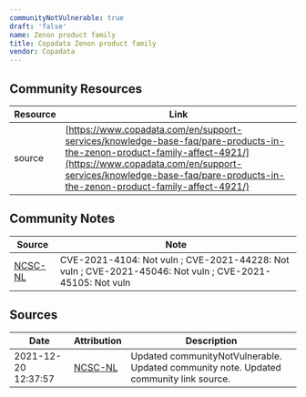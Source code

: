 ```yaml
---
communityNotVulnerable: true
draft: 'false'
name: Zenon product family
title: Copadata Zenon product family
vendor: Copadata
---
```



## Community Resources
| Resource | Link |
| --- | --- |
| source | [https://www.copadata.com/en/support-services/knowledge-base-faq/pare-products-in-the-zenon-product-family-affect-4921/](https://www.copadata.com/en/support-services/knowledge-base-faq/pare-products-in-the-zenon-product-family-affect-4921/) |

## Community Notes
| Source | Note |
| --- | --- |
| [NCSC-NL](https://github.com/NCSC-NL/log4shell/blob/main/software/README.md) | CVE-2021-4104: Not vuln ; CVE-2021-44228: Not vuln ; CVE-2021-45046: Not vuln ; CVE-2021-45105: Not vuln </ul> |

## Sources
| Date | Attribution | Description |
| --- | --- | --- |
| 2021-12-20 12:37:57 | [NCSC-NL](https://github.com/NCSC-NL/log4shell/blob/main/software/README.md) | Updated communityNotVulnerable. Updated community note. Updated community link source.  |
